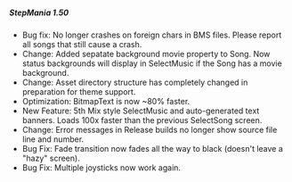 ##### StepMania 1.50

- Bug fix: No longer crashes on foreign chars in BMS files. Please report all songs that still cause a crash.
- Change: Added sepatate background movie property to Song. Now status backgrounds will display in SelectMusic if the Song has a movie background.
- Change: Asset directory structure has completely changed in preparation for theme support.
- Optimization: BitmapText is now ~80% faster.
- New Feature: 5th Mix style SelectMusic and auto-generated text banners. Loads 100x faster than the previous SelectSong screen.
- Change: Error messages in Release builds no longer show source file line and number.
- Bug Fix: Fade transition now fades all the way to black (doesn't leave a \"hazy\" screen).
- Bug Fix: Multiple joysticks now work again.